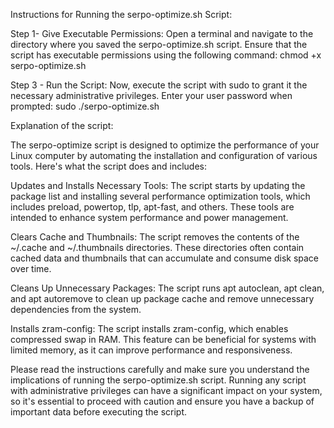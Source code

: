 Instructions for Running the serpo-optimize.sh Script:

Step 1- Give Executable Permissions: Open a terminal and navigate to the directory where you saved the serpo-optimize.sh script. Ensure that the script has executable permissions using the following command:
chmod +x serpo-optimize.sh

Step 3 - Run the Script: Now, execute the script with sudo to grant it the necessary administrative privileges. Enter your user password when prompted:
sudo ./serpo-optimize.sh

Explanation of the script:

The serpo-optimize script is designed to optimize the performance of your Linux computer by automating the installation and configuration of various tools. Here's what the script does and includes:

Updates and Installs Necessary Tools: The script starts by updating the package list and installing several performance optimization tools, which includes preload, powertop, tlp, apt-fast, and others. These tools are intended to enhance system performance and power management.

Clears Cache and Thumbnails: The script removes the contents of the ~/.cache and ~/.thumbnails directories. These directories often contain cached data and thumbnails that can accumulate and consume disk space over time.

Cleans Up Unnecessary Packages: The script runs apt autoclean, apt clean, and apt autoremove to clean up package cache and remove unnecessary dependencies from the system.

Installs zram-config: The script installs zram-config, which enables compressed swap in RAM. This feature can be beneficial for systems with limited memory, as it can improve performance and responsiveness.

Please read the instructions carefully and make sure you understand the implications of running the serpo-optimize.sh script. Running any script with administrative privileges can have a significant impact on your system, so it's essential to proceed with caution and ensure you have a backup of important data before executing the script.
